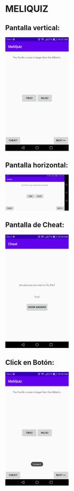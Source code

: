 # MELIQUIZ


## Pantalla vertical:


<img src="https://github.com/Jesamin-30/Dispositivos_Moviles/blob/master/MeliQuiz/Image/pantalla_vertical.jpeg" width="200">


## Pantalla horizontal:


<img src="https://github.com/Jesamin-30/Dispositivos_Moviles/blob/master/MeliQuiz/Image/pantalla_horizontal.jpeg" width="200">


## Pantalla de Cheat:


<img src="https://github.com/Jesamin-30/Dispositivos_Moviles/blob/master/MeliQuiz/Image/cheat.jpeg" width="200">


## Click en Botón:


<img src="https://github.com/Jesamin-30/Dispositivos_Moviles/blob/master/MeliQuiz/Image/correcta.jpeg" width="200">

